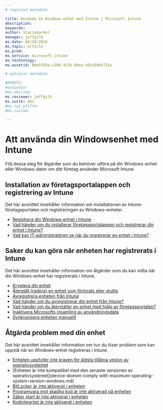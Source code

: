 ```yaml
---
# required metadata

title: Använda en Windows-enhet med Intune | Microsoft Intune
description:
keywords:
author: Staciebarker
manager: jeffgilb
ms.date: 04/28/2016
ms.topic: article
ms.prod:
ms.service: microsoft-intune
ms.technology:
ms.assetid: 0de5f03a-c288-423b-b9ea-493a39eb715a

# optional metadata

#ROBOTS:
#audience:
#ms.devlang:
ms.reviewer: jeffgilb
ms.suite: ems
#ms.tgt_pltfrm:
#ms.custom:

---
```


# Att använda din Windowsenhet med Intune

Följ dessa steg för åtgärder som du behöver utföra på din Windows-enhet eller Windows-dator om ditt företag använder Microsoft Intune.

## Installation av företagsportalappen och registrering av Intune

Det här avsnittet innehåller information om installationen av Intune-företagsportalen och registreringen av Windows-enheter.

- [Registrera din Windows-enhet i Intune](enroll-your-device-in-intune-windows.md)</br>
- [Vad händer om du installerar företagsportalappen och registrerar din enhet i Intune?](what-happens-if-you-install-the-company-portal-app-and-enroll-your-device-in-intune-windows.md)</br>
- [Vad kan IT-administratören se när du registrerar en enhet i Intune?](what-can-your-it-administrator-see-when-you-enroll-your-device-in-intune-windows.md)

## Saker du kan göra när enheten har registrerats i Intune

Det här avsnittet innehåller information om åtgärder som du kan vidta när din Windows-enhet har registrerats i Intune.

- [Kryptera din enhet](encrypt-your-device-windows.md)</br>
- [Återställ (radera) en enhet som förlorats eller stulits](reset-erase-your-lost-or-stolen-device-windows.md)</br>
- [Avregistrera enheten från Intune](unenroll-your-device-from-intune-windows.md)</br>
- [Vad händer om du avregistrerar din enhet från Intune?](what-happens-if-you-unenroll-your-device-from-intune-windows.md)</br>
- [Vad händer om du återställer en enhet med hjälp av företagsportalen?](what-happens-if-you-reset-your-device-using-the-company-portal-windows.md)</br>
- [Inaktivera Microsofts insamling av användningsdata](turn-off-microsoft-usage-data-collection-windows.md)</br>
- [Synkronisera enheten manuellt](sync-your-device-manually-windows.md)

## Åtgärda problem med din enhet

Det här avsnittet innehåller information om hur du löser problem som kan uppstå när en Windows-enhet registreras i Intune.

- [Enheten uppfyller inte kraven för äldsta tillåtna vesion av operativsystemet](device-doesnt-have-the-required-minimum-operating-system-version-windows.md)</br>
- [Enheten är inte kompatibel med den senaste versionen av operativsystemet](device-doesnt-comply with-maximum-operating-system-version-windows.md)</br>
- [BitLocker är inte aktiverat i enheten](device-doesnt-have-bitlocker-enabled-windows.md)</br>
- [Programvara mot skadlig kod är inte aktiverad på enheten](device-doesnt-have-antimalware-software-enabled-windows.md)</br>
- [Säker start är inte aktiverat i enheten](device-doesnt-have-secure-boot-enabled-windows.md)</br>
- [Kodintegritet är inte aktiverat i enheten](device-doesnt-have-code-integrity-enabled-windows.md)




<!--HONumber=May16_HO2-->


